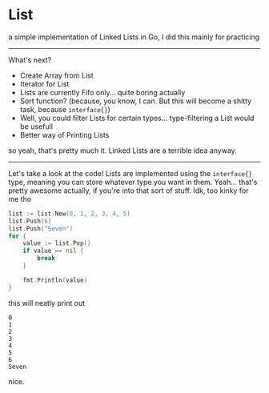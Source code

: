 # List

a simple implementation of Linked Lists in Go, I did this mainly for practicing

---

What's next?

* Create Array from List
* Iterator for List
* Lists are currently Fifo only... quite boring actually
* Sort function? (because, you know, I can. But this will become a shitty task, because `interface{}`)
* Well, you could filter Lists for certain types... type-filtering a List would be usefull
* Better way of Printing Lists

so yeah, that's pretty much it. Linked Lists are a terrible idea anyway.

---

Let's take a look at the code!
Lists are implemented using the `interface{}` type, meaning you can store whatever type you want in them. Yeah... that's pretty awesome actually, if you're into that sort of stuff. Idk, too kinky for me tho

```go
list := list.New(0, 1, 2, 3, 4, 5)
list.Push(6)
list.Push("Seven")
for {
	value := list.Pop()
	if value == nil {
		break
	}

	fmt.Println(value)
}
```

this will neatly print out

```
0
1
2
3
4
5
6
Seven
```

nice.
